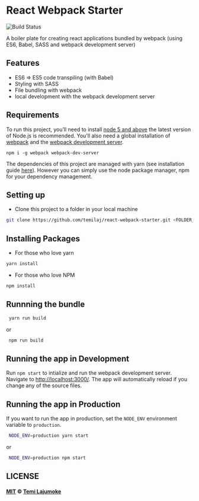 # React Webpack Starter
![Build Status](https://travis-ci.org/temilaj/react-webpack-starter.svg?branch=chore/integrate-travis-ci)

A boiler plate for creating react applications bundled by webpack (using ES6, Babel, SASS and webpack development server)

## Features
+ ES6 => ES5 code transpiling (with Babel)
+ Styling with SASS
+ File bundling with webpack
+ local development with the webpack development server

## Requirements
To run this project, you’ll need to install [node 5 and above](https://nodejs.org/en/) the latest version of Node.js is recommended. You'll also need a global installation of [webpack](https://webpack.js.org/ ) and the [webpack development server](https://webpack.js.org/configuration/dev-server/). 

```
npm i -g webpack webpack-dev-server
```

The dependencies of this project are managed with yarn (see installation guide [here](https://yarnpkg.com/en/)). However you can simply use the node package manager, npm for your dependency management.

## Setting up
+ Clone this project to a folder in your local machine
```bash
git clone https://github.com/temilaj/react-webpack-starter.git <FOLDER_NAME_HERE>
```

## Installing Packages
+ For those who love yarn
```bash 
yarn install
```

+ For those who love NPM
```bash 
npm install
```

## Runnning the bundle

```bash
 yarn run build
```

or 

```bash
 npm run build
```
## Running the app in Development

Run `npm start` to intialize and run the webpack development server. Navigate to [http://localhost:3000/](http://localhost:3000). The app will automatically reload if you change any of the source files.

## Running the app in Production

If you want to run the app in production, set the `NODE_ENV` environment variable to `production`.

```bash
 NODE_ENV=production yarn start
```
or
```bash
 NODE_ENV=production npm start
```

## LICENSE

#### [MIT](./LICENSE) © [Temi Lajumoke](http://temilajumoke.com)